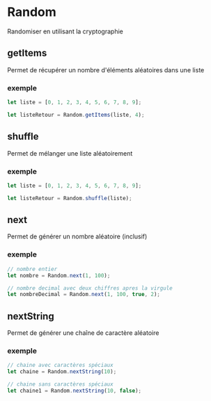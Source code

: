 # Random

Randomiser en utilisant la cryptographie

## getItems

Permet de récupérer un nombre d'éléments aléatoires dans une liste

### exemple

```js
let liste = [0, 1, 2, 3, 4, 5, 6, 7, 8, 9];

let listeRetour = Random.getItems(liste, 4);
```

## shuffle

Permet de mélanger une liste aléatoirement

### exemple

```js
let liste = [0, 1, 2, 3, 4, 5, 6, 7, 8, 9];

let listeRetour = Random.shuffle(liste);
```

## next

Permet de générer un nombre aléatoire (inclusif)

### exemple

```js
// nombre entier
let nombre = Random.next(1, 100);

// nombre decimal avec deux chiffres apres la virgule
let nombreDecimal = Random.next(1, 100, true, 2);
```

## nextString

Permet de générer une chaîne de caractère aléatoire

### exemple

```js
// chaine avec caractères spéciaux
let chaine = Random.nextString(10);

// chaine sans caractères spéciaux
let chaine1 = Random.nextString(10, false);
```
